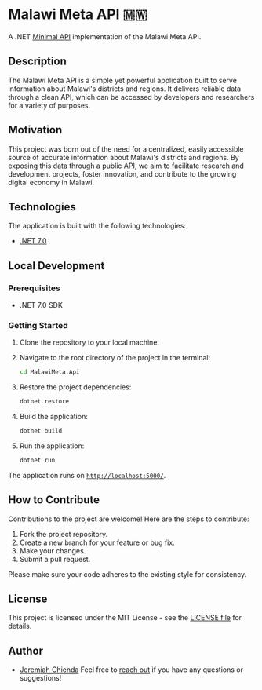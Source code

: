 # Malawi Meta API 🇲🇼
A .NET [Minimal API](https://learn.microsoft.com/en-us/aspnet/core/fundamentals/minimal-apis?view=aspnetcore-7.0) implementation of the Malawi Meta API.

## Description

The Malawi Meta API is a simple yet powerful application built to serve information about Malawi's districts and regions. It delivers reliable data through a clean API, which can be accessed by developers and researchers for a variety of purposes.

## Motivation

This project was born out of the need for a centralized, easily accessible source of accurate information about Malawi's districts and regions. By exposing this data through a public API, we aim to facilitate research and development projects, foster innovation, and contribute to the growing digital economy in Malawi.

## Technologies

The application is built with the following technologies:

- [.NET 7.0](https://learn.microsoft.com/en-us/dotnet/core/whats-new/dotnet-7)

## Local Development

### Prerequisites

- .NET 7.0 SDK

### Getting Started

1. Clone the repository to your local machine.

2. Navigate to the root directory of the project in the terminal:

    ```bash
    cd MalawiMeta.Api
    ```

3. Restore the project dependencies:

    ```bash
    dotnet restore
    ```

4. Build the application:

    ```bash
    dotnet build
    ```
   
5. Run the application:

    ```bash
    dotnet run
    ```

The application runs on [`http://localhost:5000/`](http://localhost:5000). 

## How to Contribute

Contributions to the project are welcome! Here are the steps to contribute:

1. Fork the project repository.
2. Create a new branch for your feature or bug fix.
3. Make your changes.
4. Submit a pull request.

Please make sure your code adheres to the existing style for consistency.

## License

This project is licensed under the MIT License - see the [LICENSE file](https://opensource.org/license/mit/) for details.

## Author

- [Jeremiah Chienda](https://github.com/liwoo)
Feel free to [reach out](mailto:jeremiahchienda@gmail.com) if you have any questions or suggestions!
